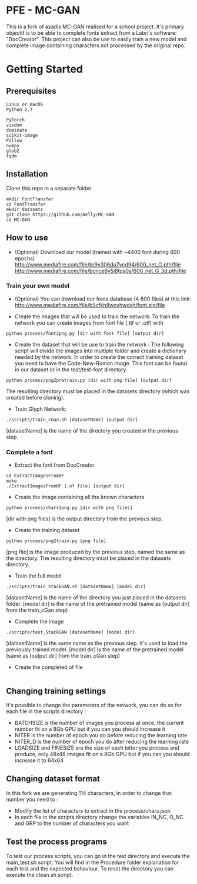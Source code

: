 # PFE - MC-GAN

This is a fork of azadis MC-GAN realised for a school project. It's primary objectif is to 
be able to complete fonts extract from a Labri's software: "DocCreator". This project can also 
be use to easily train a new model and complete image containing characters not processed by the 
original repo.

# Getting Started

## Prerequisites

```
Linux or macOS
Python 2.7

PyTorch
visdom
dominate
scikit-image
Pillow
numpy
glob2
tqdm
```

## Installation

Clone this repo in a separate folder

```
mkdir FontTransfer
cd FontTransfer
mkdir datasets
git clone https://github.com/Aelly/MC-GAN
cd MC-GAN
```

## How to use

- (Optional) Download our model (trained with ~4400 font during 600 epochs)
http://www.mediafire.com/file/br9y306du7vcd94/600_net_G.pth/file  
http://www.mediafire.com/file/bcnce6v5i8tqs0s/600_net_G_3d.pth/file  

### Train your own model

- (Optional) You can download our fonts database (4 600 files) at this link:  
http://www.mediafire.com/file/b5cfkh8wxvhwdxh/font.zip/file

- Create the images that will be used to train the network:
To train the network you can create images from font file (.ttf or .otf) with
```
python process/font2png.py [dir with font file] [output dir]
```

- Create the dataset that will be use to train the network :
The following script will divide the images into multiple folder and create a dictionary needed by the network. In order to create the correct training dataset you need to have the Code-New-Roman image. This font can be found in our dataset or in the test/test-font directory.
```
python process/png2pretrain.py [dir with png file] [output dir]
```
The resulting directory must be placed in the datasets directory (which was created before cloning).

- Train Glyph Network:
```
./scripts/train_cGan.sh [datasetName] [output dir]
```
[datasetName] is the name of the directory you created in the previous step.

### Complete a font

- Extract the font from DocCreator
```
cd ExtractImagesFromOF
make
./ExtractImagesFromOF [.of file] [output dir]
```

- Create the image containing all the known characters 
```
python process/chars2png.py [dir with png files]
```
[dir with png files] is the output directory from the previous step.

- Create the training dataset
```
python process/png2train.py [png file]
```
[png file] is the image produced by the previous step, named the same as the directory.
The resulting directory must be placed in the datasets directory.

- Train the full model
```
./scripts/train_StackGAN.sh [datasetName] [model dir]
```
[datasetName] is the name of the directory you just placed in the datasets folder.
[model dir] is the name of the pretrained model (same as [output dir] from the train_cGan step)

- Complete the image
```
./scripts/test_StackGAN [datasetName] [model dir]
```
[datasetName] is the same name as the previous step. It's used to load the previously trained model.
[model dir] is the name of the pretrained model (same as [output dir] from the train_cGan step)

- Create the completed of file
```

```
## Changing training settings
 
It's possible to change the parameters of the network, you can do so for each file in the scripts directory :
- BATCHSIZE is the number of images you process at once, the current number fit on a 8Gb GPU but if you can you should increase it
- NITER is the number of epoch you do before reducing the learning rate
- NITER_D is the number of epoch you do after reducing the learning rate
- LOADSIZE and FINESIZE are the size of each letter you process and produce, only 48x48 images fit on a 8Gb GPU but if you can you should increase it to 64x64

## Changing dataset format

In this fork we are generating 114 characters, in order to change that number you need to :
- Modify the list of characters to extract in the process/chars.json
- In each file in the scripts directory change the variables IN_NC, O_NC and GRP to the number of characters you want

## Test the process programs

To test our process scripts, you can go in the test directory and execute the main_test.sh script.
You will find in the Procedure folder explanation for each test and the expected behaviour.
To reset the directory you can execute the clean.sh script.

